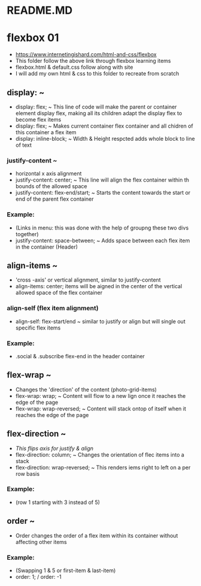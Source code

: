 # README.MD

# flexbox 01
 - https://www.internetingishard.com/html-and-css/flexbox
 - This folder follow the above link through flexbox learning items
 - flexbox.html & default.css follow along with site 
 - I will add my own html & css to this folder to recreate from scratch 
 

## display: ~

- display: flex; ~ This line of code will make the parent or 
container element display flex, making all its children
adapt the display flex to become flex items
- display: flex; ~ Makes current container flex container and all chidren of this container a flex item
- display: inline-block; ~ Width & Height respcted adds whole block to line of text

### justify-content ~
- horizontal x axis alignment 
- justify-content: center; ~ This line will align the flex container within th bounds of the allowed space
- justify-content: flex-end/start; ~ Starts the content towards the start or end of the parent flex container 
### Example:
- (Links in menu: this was done with the help of groupng these two divs together)
- justify-content: space-between; ~ Adds space between each flex item in the container (Header)

## align-items ~
- 'cross -axis' or vertical alignment, similar to justify-content
- align-items: center; items will be aigned in the center of the vertical allowed space of the flex container
### align-self (flex item alignment)
- align-self: flex-start/end ~ similar to justify or align but will single out specific flex items 
### Example:
- .social & .subscribe flex-end in the header container 

## flex-wrap ~
- Changes the 'direction' of the content (photo-grid-items)
- flex-wrap: wrap; ~ Content will flow to a new lign once it reaches the edge of the page
- flex-wrap: wrap-reversed; ~ Content will stack ontop of itself when it reaches the edge of the page

## flex-direction ~
- *This flips axis for justify & align*
- flex-direction: column; ~ Changes the orientation of flec items into a stack 
- flex-direction: wrap-reversed; ~ This renders iems right to left on a per row basis 
### Example:
- (row 1 starting with 3 instead of 5)

## order ~
- Order changes the order of a flex item within its container without affecting other items
### Example:
- (Swapping 1 & 5 or first-item & last-item)
- order: 1; / order: -1